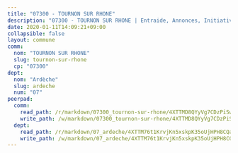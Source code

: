 ```yaml
---
title: "07300 - TOURNON SUR RHONE"
description: "07300 - TOURNON SUR RHONE | Entraide, Annonces, Initiatives"
date: 2020-01-11T14:09:21+09:00
collapsible: false
layout: commune
comm:
  nom: "TOURNON SUR RHONE"
  slug: tournon-sur-rhone
  cp: "07300"
dept:
  nom: "Ardèche"
  slug: ardeche
  num: "07"
peerpad:
  comm:
    read_path: /r/markdown/07300_tournon-sur-rhone/4XTTMD8QYyVg7CDzPiSw2emCjhX87idDuWmu6sSTLj9yc2CjY
    write_path: /w/markdown/07300_tournon-sur-rhone/4XTTMD8QYyVg7CDzPiSw2emCjhX87idDuWmu6sSTLj9yc2CjY-K3TgUZJBrnpFTTnxhMDuvFh46G5mNnFgV4SMHwz5jTDvY1x9KgiiijWnxETeJNx5T91FP2HcMZExhcjjvyJ6nMiN5SrYCkB6Pe89XwLmcKTzCUz9BNzbopmD2S3jt3eyUK1TzzNz
  dept:
    read_path: /r/markdown/07_ardeche/4XTTM76t1KrvjKn5xskpK35oUjHPH8CQaLdMsC4TVbgaVPp9H
    write_path: /w/markdown/07_ardeche/4XTTM76t1KrvjKn5xskpK35oUjHPH8CQaLdMsC4TVbgaVPp9H-K3TgTz6XqMtb1TG26LozWQGWzYCmeEroVRKKCBntm7SADEzfC88gC5qx4GzHEVb3Y3CHH1FRtgCq45v9wokwFBFS6YysdmDNnD29f5C4C6FuF2ZpCUFJZY3XzmFx1kWscUwpw6qR
---
```



